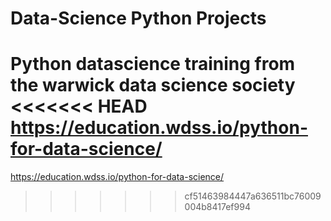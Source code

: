 # Data-Science Python Projects

Python datascience training from the warwick data science society
<<<<<<< HEAD
https://education.wdss.io/python-for-data-science/
=======
https://education.wdss.io/python-for-data-science/
>>>>>>> cf51463984447a636511bc76009004b8417ef994
